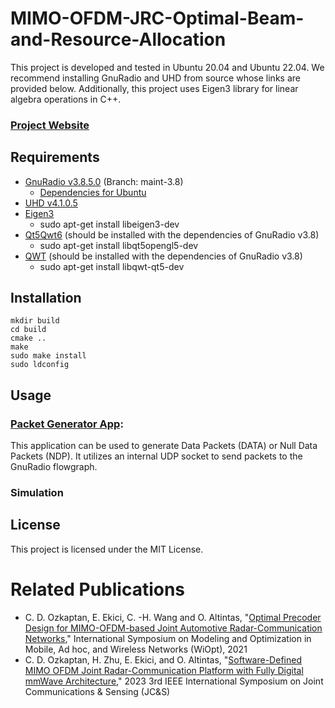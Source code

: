 # MIMO-OFDM-JRC-Optimal-Beam-and-Resource-Allocation

This project is developed and tested in Ubuntu 20.04 and Ubuntu 22.04. We recommend installing GnuRadio and UHD from source whose links are provided below. Additionally, this project uses Eigen3 library for linear algebra operations in C++.

### [Project Website](https://u.osu.edu/ekici/jrc-testbed/)

## Requirements

+ [GnuRadio v3.8.5.0](https://wiki.gnuradio.org/index.php?title=InstallingGR#For_GNU_Radio_3.8_or_Earlier) (Branch: maint-3.8)
  + [Dependencies for Ubuntu](https://wiki.gnuradio.org/index.php?title=UbuntuInstall#Focal_Fossa_(20.04)_through_Impish_Indri_(21.10))
+ [UHD v4.1.0.5](https://github.com/EttusResearch/uhd/releases/tag/v4.1.0.5)
+ [Eigen3](https://eigen.tuxfamily.org)
  + sudo apt-get install libeigen3-dev
+ [Qt5Qwt6](https://wiki.qt.io/Main) (should be installed with the dependencies of GnuRadio v3.8)
  + sudo apt-get install libqt5opengl5-dev 
+ [QWT](https://qwt.sourceforge.io/) (should be installed with the dependencies of GnuRadio v3.8)
  + sudo apt-get install libqwt-qt5-dev

## Installation

    mkdir build
    cd build
    cmake ..
    make
    sudo make install
    sudo ldconfig

## Usage

### [Packet Generator App](https://github.com/ceyhunozkaptan/mimo-ofdm-packet-generator): 
This application can be used to generate Data Packets (DATA) or Null Data Packets (NDP). It utilizes an internal UDP socket to send packets to the GnuRadio flowgraph.

### Simulation

## License

This project is licensed under the MIT License.

# Related Publications

* C. D. Ozkaptan, E. Ekici, C. -H. Wang and O. Altintas, "[Optimal Precoder Design for MIMO-OFDM-based Joint Automotive Radar-Communication Networks](https://ieeexplore.ieee.org/abstract/document/9589830/)," International Symposium on Modeling and Optimization in Mobile, Ad hoc, and Wireless Networks (WiOpt), 2021
* C. D. Ozkaptan, H. Zhu, E. Ekici, and O. Altintas, "[Software-Defined MIMO OFDM Joint Radar-Communication Platform with Fully Digital mmWave Architecture](https://arxiv.org/abs/2302.05812)," 2023 3rd IEEE International Symposium on Joint Communications & Sensing (JC&S)

